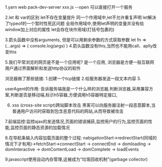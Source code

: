 1.yarn web pack-dev-server xxx.js --open 可以直接打开一个服务

2.let 和 var的区别
 let不存在变量提升
 同一个作用域中,let不允许重复声明
 let解决了typeof的一个暂时性死区问题
 全局作用域中,使用let声明的变量并没有给window加上对应的属性
 let会存在块作用域(打括号包裹的)

3.箭头函数中没有arguments, 但是可以用剩余参数的方式获取参数
let fn => (...args) => {
  console.log(args)
}
4.箭头函数没有this,当然也不能用call、aplly改变this

5.我们平常浏览的网页是不是一个应用呢?
  是一个应用,
  浏览器是方便一般互联网用户通过界面解析和发送http协议的软件

  浏览器做了那些链接: 1.创建一个tcp链接
                    2.给服务器发送一段文本内容
                    3.

 userAgent的作用: 告诉服务端我是一个什么样的浏览器,判断浏览器,采用兼容方案,判断是否是移动端,标示h5容器,方便调用h5容器特定接口,



 6. xss (cross-site script)跨站脚本攻击
 黑客可以向服务器注射一段恶意脚本,当普通用户访问时获取到包含恶意代码的网站,从而导致被攻击


7.前端监控:监控ajax的发送情况,页面的错误捕获,监控用户的行为,监控页面的性能,监控页面的静态资源的加载情况


8.在导航条输入内容加载页面的整个过程: nabigationStart->redirectStart(同域的情况下才有用)->fetchStart->connectStart -> connectEnd -> domloading -> domInteractive -> domContentLoad
-> domComplete -> loadEvents

9.javascript使用自动内存管理,这被成为“垃圾回收机制”(garbage collector)
